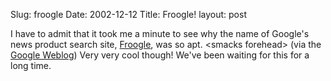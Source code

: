 Slug: froogle
Date: 2002-12-12
Title: Froogle!
layout: post

I have to admit that it took me a minute to see why the name of Google&#39;s news product search site, <a href="http://froogle.google.com/froogle">Froogle</a>, was so apt. &lt;smacks forehead&gt; (via the <a href="http://google.blogspace.com/archives/000756">Google Weblog</a>) Very very cool though! We&#39;ve been waiting for this for a long time.
